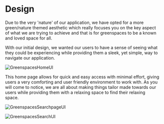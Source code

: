 # Design

Due to the very 'nature' of our application, we have opted for a more green/nature themed aesthetic which really focuses you on the key aspect of what we are trying to achieve and that is for greenspaces to be a known and loved space for all. 

With our initial design, we wanted our users to have a sense of seeing what they could be experiencing while providing them a sleek, yet simple, way to navigate our application.

![GreenspacesHomeUI](https://github.com/ieuan2murphy/pair-assignment/assets/146727959/6e58efb9-a587-4bd2-9620-e419a3428575)

This home page allows for quick and easy access with minimal effort, giving users a very comforting and user friendly environment to work with. As you will come to notice, we are all about making things tailor made towards our users while providing them with a relaxing space to find their relaxing space.

![GreenspacesSearchpageUI](https://github.com/ieuan2murphy/pair-assignment/assets/146727959/6f9936e9-0299-4cfa-90ca-58416cb2dddc)

![GreenspacesSearchUI](https://github.com/ieuan2murphy/pair-assignment/assets/146727959/e7c72f9c-4ef9-409e-93e8-7f0e5da85adf)

